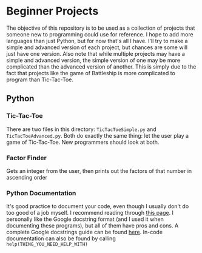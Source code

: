 # Beginner Projects

The objective of this repository is to be used as a collection of projects that someone new to programming could use for reference. I hope to add more languages than just Python, but for now that's all I have. I'll try to make a simple and advanced version of each project, but chances are some will just have one version. Also note that while multiple projects may have a simple and advanced version, the simple version of one may be more complicated than the advanced version of another. This is simply due to the fact that projects like the game of Battleship is more complicated to program than Tic-Tac-Toe.

## Python

### Tic-Tac-Toe

There are two files in this directory: `TicTacToeSimple.py` and `TicTacToeAdvanced.py`. Both do exactly the same thing: let the user play a game of Tic-Tac-Toe. New programmers should look at both.

### Factor Finder

Gets an integer from the user, then prints out the factors of that number in ascending order

### Python Documentation

It's good practice to document your code, even though I usually don't do too good of a job myself. I recommend reading through [this page](https://realpython.com/documenting-python-code/#documenting-your-python-code-base-using-docstrings). I personally like the Google docstring format (and I used it when documenting these programs), but all of them have pros and cons. A complete Google docstrings guide can be found [here](https://github.com/google/styleguide/blob/gh-pages/pyguide.md#38-comments-and-docstrings). In-code documentation can also be found by calling `help(THING_YOU_NEED_HELP_WITH)`
